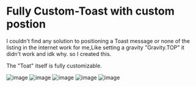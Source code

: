 # Fully Custom-Toast with custom postion
I couldn't find any solution to positioning a Toast message or none of the listing in the internet work for me,Like setting a gravity "Gravity.TOP" it didn't work and idk why. so I created this.

The "Toat" itself is fully customizable.


![image](https://github.com/dennies22/Custom-Toast/assets/168709504/0a50cb24-5070-4549-a7f6-59b655637105)
![image](https://github.com/dennies22/Custom-Toast/assets/168709504/1374c2d9-b121-40cd-baf0-b46ded9fbb6f)
![image](https://github.com/OGDrc22/Custom-Toast/assets/168709504/aead15bf-139c-475c-bc68-7a51fc64c186)
![image](https://github.com/OGDrc22/Custom-Toast/assets/168709504/bad5e6af-1c62-43a2-ba21-3e4143749956)
![image](https://github.com/OGDrc22/Custom-Toast/assets/168709504/a84a5722-9c09-4845-a427-ba3ae1440095)


